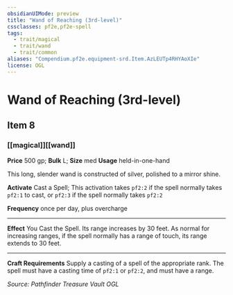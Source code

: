 ```yaml
---
obsidianUIMode: preview
title: "Wand of Reaching (3rd-level)"
cssclasses: pf2e,pf2e-spell
tags:
  - trait/magical
  - trait/wand
  - trait/common
aliases: "Compendium.pf2e.equipment-srd.Item.AzLEUTp4RHYAoXIe"
license: OGL
---
```

# Wand of Reaching (3rd-level)
## Item 8
### [[magical]][[wand]]


**Price** 500 gp; 
**Bulk** L; **Size** med
**Usage** held-in-one-hand

This long, slender wand is constructed of silver, polished to a mirror shine.

**Activate** Cast a Spell; This activation takes `pf2:2` if the spell normally takes `pf2:1` to cast, or `pf2:3` if the spell normally takes `pf2:2`

**Frequency** once per day, plus overcharge

* * *

**Effect** You Cast the Spell. Its range increases by 30 feet. As normal for increasing ranges, if the spell normally has a range of touch, its range extends to 30 feet.

* * *

**Craft Requirements** Supply a casting of a spell of the appropriate rank. The spell must have a casting time of `pf2:1` or `pf2:2`, and must have a range.

*Source: Pathfinder Treasure Vault*
*OGL*